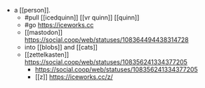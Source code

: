 - a [[person]].
	- #pull [[icedquinn]] [[vr quinn]] [[quinn]]
	- #go https://iceworks.cc
	- [[mastodon]] https://social.coop/web/statuses/108364494438314728
	- into [[blobs]] and [[cats]]
	- [[zettelkasten]] https://social.coop/web/statuses/108356241334377205
		- https://social.coop/web/statuses/108356241334377205
		- [[z]] https://iceworks.cc/z/